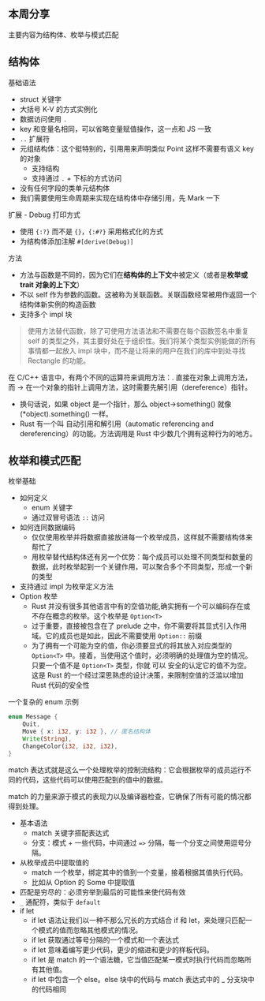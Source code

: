 ## 本周分享
主要内容为结构体、枚举与模式匹配

## 结构体
基础语法
* struct 关键字
* 大括号 K-V 的方式实例化
* 数据访问使用 `.`
* key 和变量名相同，可以省略变量赋值操作，这一点和 JS 一致
* `..` 扩展符
* 元组结构体：这个挺特别的，引用用来声明类似 Point 这样不需要有语义 key 的对象
  * 支持结构
  * 支持通过 `.` + 下标的方式访问
* 没有任何字段的类单元结构体
* 我们需要使用生命周期来实现在结构体中存储引用，先 Mark 一下

扩展 - Debug 打印方式
* 使用 `{:?}` 而不是 `{}`，`{:#?}` 采用格式化的方式
* 为结构体添加注解 `#[derive(Debug)]`

方法
* 方法与函数是不同的，因为它们在**结构体的上下文**中被定义（或者是**枚举或 trait 对象的上下文**）
* 不以 self 作为参数的函数。这被称为关联函数。关联函数经常被用作返回一个结构体新实例的构造函数
* 支持多个 impl 块

> 使用方法替代函数，除了可使用方法语法和不需要在每个函数签名中重复 self 的类型之外，其主要好处在于组织性。我们将某个类型实例能做的所有事情都一起放入 impl 块中，而不是让将来的用户在我们的库中到处寻找 Rectangle 的功能。

在 C/C++ 语言中，有两个不同的运算符来调用方法：. 直接在对象上调用方法，而 -> 在一个对象的指针上调用方法，这时需要先解引用（dereference）指针。
* 换句话说，如果 object 是一个指针，那么 object->something() 就像 (*object).something() 一样。
* Rust 有一个叫 自动引用和解引用（automatic referencing and dereferencing）的功能。方法调用是 Rust 中少数几个拥有这种行为的地方。

## 枚举和模式匹配
枚举基础
* 如何定义
  * enum 关键字
  * 通过双冒号语法 `::` 访问
* 如何连同数据编码
  * 仅仅使用枚举并将数据直接放进每一个枚举成员，这样就不需要结构体来帮忙了
  * 用枚举替代结构体还有另一个优势：每个成员可以处理不同类型和数量的数据，此时枚举起到一个关键作用，可以聚合多个不同类型，形成一个新的类型
* 支持通过 impl 为枚举定义方法
* Option 枚举
  * Rust 并没有很多其他语言中有的空值功能,确实拥有一个可以编码存在或不存在概念的枚举。这个枚举是 `Option<T>`
  * 过于重要，直接被包含在了 prelude 之中，你不需要将其显式引入作用域。它的成员也是如此，因此不需要使用 `Option::` 前缀
  * 为了拥有一个可能为空的值，你必须要显式的将其放入对应类型的 `Option<T>` 中。接着，当使用这个值时，必须明确的处理值为空的情况。只要一个值不是 `Option<T>` 类型，你就 可以 安全的认定它的值不为空。这是 Rust 的一个经过深思熟虑的设计决策，来限制空值的泛滥以增加 Rust 代码的安全性

一个复杂的 enum 示例
```rust
enum Message {
    Quit,
    Move { x: i32, y: i32 }, // 匿名结构体
    Write(String),
    ChangeColor(i32, i32, i32),
}
```

match 表达式就是这么一个处理枚举的控制流结构：它会根据枚举的成员运行不同的代码，这些代码可以使用匹配到的值中的数据。

match 的力量来源于模式的表现力以及编译器检查，它确保了所有可能的情况都得到处理。
* 基本语法
  * match 关键字搭配表达式
  * 分支：模式 + 一些代码，中间通过 `=>` 分隔，每一个分支之间使用逗号分隔。
* 从枚举成员中提取值的
  * match 一个枚举，绑定其中的值到一个变量，接着根据其值执行代码。
  * 比如从 Option 的 Some 中提取值
* 匹配是穷尽的：必须穷举到最后的可能性来使代码有效
* `_` 通配符，类似于 `default`
* if let
  * if let 语法让我们以一种不那么冗长的方式结合 if 和 let，来处理只匹配一个模式的值而忽略其他模式的情况。
  * if let 获取通过等号分隔的一个模式和一个表达式
  * if let 意味着编写更少代码，更少的缩进和更少的样板代码。
  * if let 是 match 的一个语法糖，它当值匹配某一模式时执行代码而忽略所有其他值。
  * if let 中包含一个 else。else 块中的代码与 match 表达式中的 _ 分支块中的代码相同